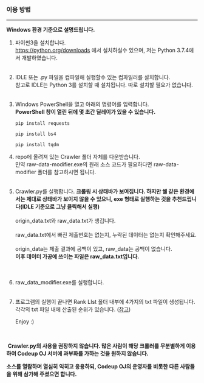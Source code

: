### 이용 방법

---------------------------------

**Windows 환경 기준으로 설명드립니다.**  

1. 파이썬3을 설치합니다.  
   <https://python.org/downloads> 에서 설치하실수 있으며, 저는 Python 3.7.4에서 개발하였습니다.  
   <br>

2. IDLE 또는 .py 파일을 컴파일해 실행할수 있는 컴파일러를 설치합니다.  
   참고로 IDLE는 Python 3를 설치할 때 설치됩니다. 따로 설치할 필요가 없습니다.  
   <br>

3. Windows PowerShell을 열고 아래의 명령어를 입력합니다.  
   **PowerShell 창이 열린 뒤에 몇 초간 딜레이가 있을 수 있습니다.**  

     ``` pip install requests ```  

     ``` pip install bs4 ``` 

     ```pip install tqdm```  <br>

4. repo에 올려져 있는 Crawler 폴더 자체를 다운받습니다.<br>
   먄약 raw-data-modifier.exe의 원래 소스 코드가 필요하다면 raw-data-modifier 폴더를 참고하시면 됩니다.  
    <br>

5. Crawler.py를 실행합니다. **크롤링 시 상태바가 보여집니다. 하지만 쉘 같은 환경에서는 제대로 상태바가 보이지 않을 수 있으니, exe 형태로 실행하는 것을 추천드립니다(IDLE 기준으로 그냥 클릭해서 실행)**    
   <br>
   origin_data.txt와 raw_data.txt가 생깁니다.<br>  
   raw_data.txt에서 빠진 제출번호는 없는지, 누락된 데이터는 없는지 확인해주세요.  <br>
   <br>
   origin_data는 제출 결과에 공백이 있고, raw_data는 공백이 없습니다.  <br>
   **이후 데이터 가공에 쓰이는 파일은 raw_data.txt입니다.**<br>
   <br><br>

6. raw_data_modifier.exe를 실행합니다.<br><br>

7. 프로그램의 실행이 끝나면 Rank LIst 폴더 내부에 4가지의 txt 파일이 생성됩니다.
   <br>
   각각의 txt 파일 내에 산출된 순위가 있습니다. ([참고](https://codeup.tk/how-to-rank))

   

   Enjoy :)

<br>

​	**Crawler.py의 사용을 권장하지 않습니다. 많은 사람이 해당 크롤러를 무분별하게 이용하여 Codeup OJ 서버에 과부화를 가하는 것을 원하지 않습니다.** 



**소스를 열람하며 열심히 익히고 응용하되, Codeup OJ의 운영자를 비롯한 다른 사람들을 위해 삼가해 주셨으면 합니다.**

<meta name="google-site-verification" content="{{ site.google.verify }}">
